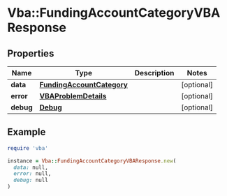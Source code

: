 # Vba::FundingAccountCategoryVBAResponse

## Properties

| Name | Type | Description | Notes |
| ---- | ---- | ----------- | ----- |
| **data** | [**FundingAccountCategory**](FundingAccountCategory.md) |  | [optional] |
| **error** | [**VBAProblemDetails**](VBAProblemDetails.md) |  | [optional] |
| **debug** | [**Debug**](Debug.md) |  | [optional] |

## Example

```ruby
require 'vba'

instance = Vba::FundingAccountCategoryVBAResponse.new(
  data: null,
  error: null,
  debug: null
)
```

